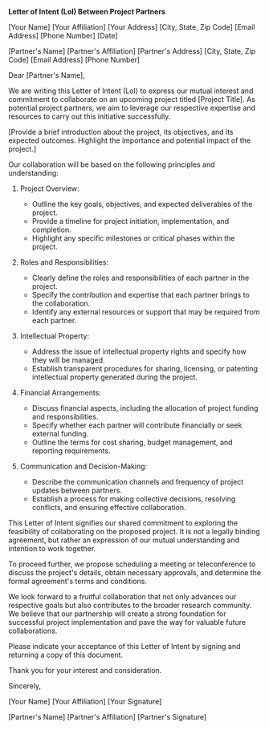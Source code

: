 **Letter of Intent (LoI) Between Project Partners**

[Your Name]
[Your Affiliation]
[Your Address]
[City, State, Zip Code]
[Email Address]
[Phone Number]
[Date]

[Partner's Name]
[Partner's Affiliation]
[Partner's Address]
[City, State, Zip Code]
[Email Address]
[Phone Number]

Dear [Partner's Name],

We are writing this Letter of Intent (LoI) to express our mutual interest and commitment to collaborate on an upcoming project titled [Project Title]. As potential project partners, we aim to leverage our respective expertise and resources to carry out this initiative successfully.

[Provide a brief introduction about the project, its objectives, and its expected outcomes. Highlight the importance and potential impact of the project.]

Our collaboration will be based on the following principles and understanding:

1. Project Overview:
   - Outline the key goals, objectives, and expected deliverables of the project.
   - Provide a timeline for project initiation, implementation, and completion.
   - Highlight any specific milestones or critical phases within the project.

2. Roles and Responsibilities:
   - Clearly define the roles and responsibilities of each partner in the project.
   - Specify the contribution and expertise that each partner brings to the collaboration.
   - Identify any external resources or support that may be required from each partner.

3. Intellectual Property:
   - Address the issue of intellectual property rights and specify how they will be managed.
   - Establish transparent procedures for sharing, licensing, or patenting intellectual property generated during the project.

4. Financial Arrangements:
   - Discuss financial aspects, including the allocation of project funding and responsibilities.
   - Specify whether each partner will contribute financially or seek external funding.
   - Outline the terms for cost sharing, budget management, and reporting requirements.

5. Communication and Decision-Making:
   - Describe the communication channels and frequency of project updates between partners.
   - Establish a process for making collective decisions, resolving conflicts, and ensuring effective collaboration.

This Letter of Intent signifies our shared commitment to exploring the feasibility of collaborating on the proposed project. It is not a legally binding agreement, but rather an expression of our mutual understanding and intention to work together.

To proceed further, we propose scheduling a meeting or teleconference to discuss the project's details, obtain necessary approvals, and determine the formal agreement's terms and conditions.

We look forward to a fruitful collaboration that not only advances our respective goals but also contributes to the broader research community. We believe that our partnership will create a strong foundation for successful project implementation and pave the way for valuable future collaborations.

Please indicate your acceptance of this Letter of Intent by signing and returning a copy of this document.

Thank you for your interest and consideration.

Sincerely,

[Your Name]
[Your Affiliation]
[Your Signature]

[Partner's Name]
[Partner's Affiliation]
[Partner's Signature]